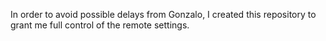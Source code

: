 In order to avoid possible delays from Gonzalo, I created this repository to grant me full control of the remote settings.
